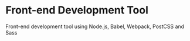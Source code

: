 # Front-end Development Tool

Front-end development tool using Node.js, Babel, Webpack, PostCSS and Sass
